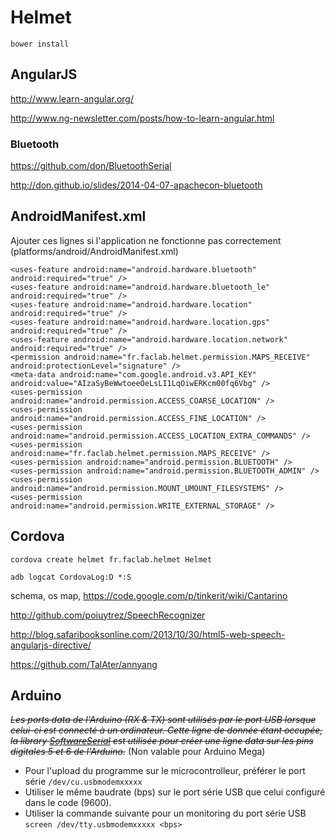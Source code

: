 # Helmet

	bower install

## AngularJS

http://www.learn-angular.org/

http://www.ng-newsletter.com/posts/how-to-learn-angular.html

### Bluetooth

https://github.com/don/BluetoothSerial

http://don.github.io/slides/2014-04-07-apachecon-bluetooth

## AndroidManifest.xml

Ajouter ces lignes si l'application ne fonctionne pas correctement (platforms/android/AndroidManifest.xml)

	<uses-feature android:name="android.hardware.bluetooth" android:required="true" />
    <uses-feature android:name="android.hardware.bluetooth_le" android:required="true" />
	<uses-feature android:name="android.hardware.location" android:required="true" />
	<uses-feature android:name="android.hardware.location.gps" android:required="true" />
	<uses-feature android:name="android.hardware.location.network" android:required="true" />
	<permission android:name="fr.faclab.helmet.permission.MAPS_RECEIVE" android:protectionLevel="signature" />
	<meta-data android:name="com.google.android.v3.API_KEY" android:value="AIzaSyBeWwtoeeOeLsLI1LqOiwERKcm00fq6Vbg" />
	<uses-permission android:name="android.permission.ACCESS_COARSE_LOCATION" />
	<uses-permission android:name="android.permission.ACCESS_FINE_LOCATION" />
	<uses-permission android:name="android.permission.ACCESS_LOCATION_EXTRA_COMMANDS" />
	<uses-permission android:name="fr.faclab.helmet.permission.MAPS_RECEIVE" />
	<uses-permission android:name="android.permission.BLUETOOTH" />
	<uses-permission android:name="android.permission.BLUETOOTH_ADMIN" />
	<uses-permission android:name="android.permission.MOUNT_UMOUNT_FILESYSTEMS" />
	<uses-permission android:name="android.permission.WRITE_EXTERNAL_STORAGE" />

## Cordova

	cordova create helmet fr.faclab.helmet Helmet

	adb logcat CordovaLog:D *:S

schema, os map,
https://code.google.com/p/tinkerit/wiki/Cantarino

http://github.com/poiuytrez/SpeechRecognizer

http://blog.safaribooksonline.com/2013/10/30/html5-web-speech-angularjs-directive/

https://github.com/TalAter/annyang


## Arduino

*~~Les ports data de l'Arduino (RX & TX) sont utilisés par le port USB lorsque celui-ci est connecté à un ordinateur. Cette ligne de donnée étant occupée, la library [SoftwareSerial](http://arduino.cc/en/Reference/SoftwareSerial) est utilisée pour créer une ligne data sur les pins digitales 5 et 6 de l'Arduino.~~*
(Non valable pour Arduino Mega)

* Pour l'upload du programme sur le microcontrolleur, préférer le port série `/dev/cu.usbmodemxxxxx`
* Utiliser le même baudrate (bps) sur le port série USB que celui configuré dans le code (9600).
* Utiliser la commande suivante pour un monitoring du port série USB `screen /dev/tty.usbmodemxxxxx <bps>`